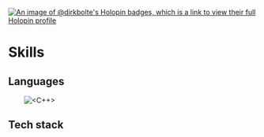 [![An image of @dirkbolte's Holopin badges, which is a link to view their full Holopin profile](https://holopin.me/dirkbolte)](https://holopin.io/@dirkbolte)

# Skills

## Languages
![<Kotlin>](https://img.shields.io/badge/Kotlin-7F52FF?style=for-the-badge&logo=Kotlin&logoColor=white)
![<TypeScript>](https://img.shields.io/badge/TypeScript-3178C6?style=for-the-badge&logo=TypeScript&logoColor=white)
![<JavaScript>](https://img.shields.io/badge/JavaScript-F7DF1E?style=for-the-badge&logo=JavaScript&logoColor=white)
![<HTML5>](https://img.shields.io/badge/HTML-E34F26?style=for-the-badge&logo=HTML5&logoColor=white)
![<CSS3>](https://img.shields.io/badge/CSS3-1572B6?style=for-the-badge&logo=CSS3&logoColor=white)
![<Sass>](https://img.shields.io/badge/Sass-CC6699?style=for-the-badge&logo=Sass&logoColor=white)
![<ApacheGroovy>](https://img.shields.io/badge/Apache%20Groovy-4298B8?style=for-the-badge&logo=ApacheGroovy&logoColor=white)
![<C>](https://img.shields.io/badge/C-A8B9CC?style=for-the-badge&logo=C&logoColor=white)
![<C++>](https://img.shields.io/badge/C++-00599C?style=for-the-badge&logo=Cplusplus&logoColor=white)
![<Ruby>](https://img.shields.io/badge/Ruby-CC342D?style=for-the-badge&logo=Ruby&logoColor=white)
![<GNU Bash>](https://img.shields.io/badge/GNU%20Bash-CC342D?style=for-the-badge&logo=gnubash&logoColor=white)

## Tech stack

<!--
**dirkbolte/dirkbolte** is a ✨ _special_ ✨ repository because its `README.md` (this file) appears on your GitHub profile.

Here are some ideas to get you started:

- 🔭 I’m currently working on ...
- 🌱 I’m currently learning ...
- 👯 I’m looking to collaborate on ...
- 🤔 I’m looking for help with ...
- 💬 Ask me about ...
- 📫 How to reach me: ...
- 😄 Pronouns: ...
- ⚡ Fun fact: ...
-->
